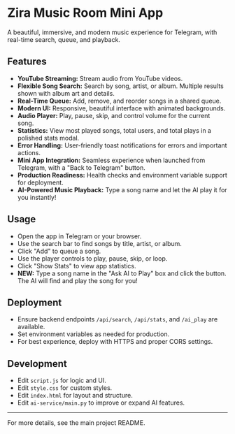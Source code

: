 # Zira Music Room Mini App

A beautiful, immersive, and modern music experience for Telegram, with real-time search, queue, and playback.

## Features
- **YouTube Streaming:** Stream audio from YouTube videos.
- **Flexible Song Search:** Search by song, artist, or album. Multiple results shown with album art and details.
- **Real-Time Queue:** Add, remove, and reorder songs in a shared queue.
- **Modern UI:** Responsive, beautiful interface with animated backgrounds.
- **Audio Player:** Play, pause, skip, and control volume for the current song.
- **Statistics:** View most played songs, total users, and total plays in a polished stats modal.
- **Error Handling:** User-friendly toast notifications for errors and important actions.
- **Mini App Integration:** Seamless experience when launched from Telegram, with a "Back to Telegram" button.
- **Production Readiness:** Health checks and environment variable support for deployment.
- **AI-Powered Music Playback:** Type a song name and let the AI play it for you instantly!

## Usage
- Open the app in Telegram or your browser.
- Use the search bar to find songs by title, artist, or album.
- Click "Add" to queue a song.
- Use the player controls to play, pause, skip, or loop.
- Click "Show Stats" to view app statistics.
- **NEW:** Type a song name in the "Ask AI to Play" box and click the button. The AI will find and play the song for you!

## Deployment
- Ensure backend endpoints `/api/search`, `/api/stats`, and `/ai_play` are available.
- Set environment variables as needed for production.
- For best experience, deploy with HTTPS and proper CORS settings.

## Development
- Edit `script.js` for logic and UI.
- Edit `style.css` for custom styles.
- Edit `index.html` for layout and structure.
- Edit `ai-service/main.py` to improve or expand AI features.

---
For more details, see the main project README. 